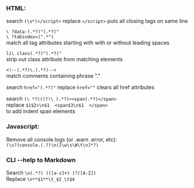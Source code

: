 ### HTML:  
search `(\s*)</script>` replace `</script>` puts all closing tags on same line  
  
`\ ?data-(.*?)"(.*?)" `  
`\ ?tabindex=(".*") `  
match all tag attributes starting with with or without leading spaces  
  
  
`li\ class(.*?)"(.*?)" `  
strip out class attribute from matching elements  
  
`<!--(.*?)\.(.*?)-->`  
match comments containing phrase "."  
  
search `href="(.*?)"` replace `href=""` clears all href attributes  
  
search `(\ *?)((?!\ ).*?)><span(.*?)</span> `  
replace `$1$2>\n$1  <span$3\n$1  </span> `  
to add indent span elements  
  
### Javascript:  
Remove all console.logs (or .warn .error, etc):  
`(\s?)console.(.?)\n([\w\s\W\t\n]*?)`  
  
### CLI --help to Markdown  
Search `\n(.*?) (([a-z]+) )?([A-Z])`  
Replace `\n**$1**\t_$2_\t$4`  
  
  
  
